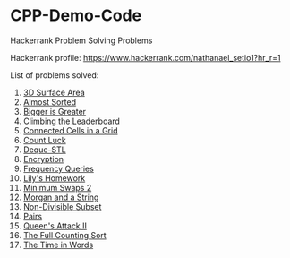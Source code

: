 # CPP-Demo-Code

Hackerrank Problem Solving Problems

Hackerrank profile: https://www.hackerrank.com/nathanael_setio1?hr_r=1

List of problems solved:
1. [3D Surface Area](https://www.hackerrank.com/challenges/3d-surface-area/problem?h_r=profile)
2. [Almost Sorted](https://www.hackerrank.com/challenges/almost-sorted/problem?h_r=profile)
3. [Bigger is Greater](https://www.hackerrank.com/challenges/bigger-is-greater?h_r=profile)
4. [Climbing the Leaderboard](https://www.hackerrank.com/challenges/climbing-the-leaderboard?h_r=profile)
5. [Connected Cells in a Grid](https://www.hackerrank.com/challenges/connected-cell-in-a-grid/problem?h_r=profile)
6. [Count Luck](https://www.hackerrank.com/challenges/count-luck/problem?h_r=profile)
7. [Deque-STL](https://www.hackerrank.com/challenges/deque-stl/problem?h_r=profile)
8. [Encryption](https://www.hackerrank.com/challenges/encryption/problem?h_r=profile)
9. [Frequency Queries](https://www.hackerrank.com/challenges/frequency-queries/problem?h_r=profile)
10. [Lily's Homework](https://www.hackerrank.com/challenges/lilys-homework/problem?h_r=profile)
11. [Minimum Swaps 2](https://www.hackerrank.com/challenges/minimum-swaps-2/problem?h_r=profile)
12. [Morgan and a String](https://www.hackerrank.com/challenges/morgan-and-a-string/problem?h_r=profile)
13. [Non-Divisible Subset](https://www.hackerrank.com/challenges/non-divisible-subset/problem?h_r=profile)
14. [Pairs](https://www.hackerrank.com/challenges/pairs/problem?h_r=profile)
15. [Queen's Attack II](https://www.hackerrank.com/challenges/queens-attack-2/problem?h_r=profile)
16. [The Full Counting Sort](https://www.hackerrank.com/challenges/countingsort4/problem?h_r=profile)
17. [The Time in Words](https://www.hackerrank.com/challenges/the-time-in-words/problem?h_r=profile)

